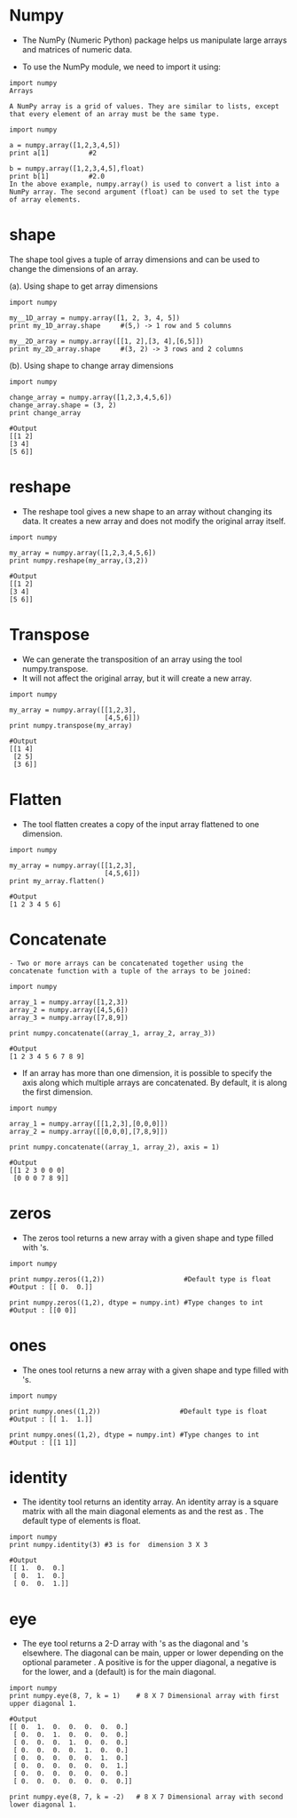 # Numpy

- The NumPy (Numeric Python) package helps us manipulate large arrays and matrices of numeric data.

- To use the NumPy module, we need to import it using:

```
import numpy
Arrays

A NumPy array is a grid of values. They are similar to lists, except that every element of an array must be the same type.

import numpy

a = numpy.array([1,2,3,4,5])
print a[1]          #2

b = numpy.array([1,2,3,4,5],float)
print b[1]          #2.0
In the above example, numpy.array() is used to convert a list into a NumPy array. The second argument (float) can be used to set the type of array elements.
```

# shape

The shape tool gives a tuple of array dimensions and can be used to change the dimensions of an array.

(a). Using shape to get array dimensions

```
import numpy

my__1D_array = numpy.array([1, 2, 3, 4, 5])
print my_1D_array.shape     #(5,) -> 1 row and 5 columns

my__2D_array = numpy.array([[1, 2],[3, 4],[6,5]])
print my_2D_array.shape     #(3, 2) -> 3 rows and 2 columns

```

(b). Using shape to change array dimensions

```
import numpy

change_array = numpy.array([1,2,3,4,5,6])
change_array.shape = (3, 2)
print change_array

#Output
[[1 2]
[3 4]
[5 6]]
```

# reshape

- The reshape tool gives a new shape to an array without changing its data. It creates a new array and does not modify the original array itself.

```
import numpy

my_array = numpy.array([1,2,3,4,5,6])
print numpy.reshape(my_array,(3,2))

#Output
[[1 2]
[3 4]
[5 6]]
```

# Transpose

- We can generate the transposition of an array using the tool numpy.transpose.
- It will not affect the original array, but it will create a new array.

```
import numpy

my_array = numpy.array([[1,2,3],
                        [4,5,6]])
print numpy.transpose(my_array)

#Output
[[1 4]
 [2 5]
 [3 6]]
```

# Flatten

- The tool flatten creates a copy of the input array flattened to one dimension.

```
import numpy

my_array = numpy.array([[1,2,3],
                        [4,5,6]])
print my_array.flatten()

#Output
[1 2 3 4 5 6]
```

# Concatenate

    - Two or more arrays can be concatenated together using the concatenate function with a tuple of the arrays to be joined:

```
import numpy

array_1 = numpy.array([1,2,3])
array_2 = numpy.array([4,5,6])
array_3 = numpy.array([7,8,9])

print numpy.concatenate((array_1, array_2, array_3))

#Output
[1 2 3 4 5 6 7 8 9]

```

- If an array has more than one dimension, it is possible to specify the axis along which multiple arrays are concatenated. By default, it is along the first dimension.

```
import numpy

array_1 = numpy.array([[1,2,3],[0,0,0]])
array_2 = numpy.array([[0,0,0],[7,8,9]])

print numpy.concatenate((array_1, array_2), axis = 1)

#Output
[[1 2 3 0 0 0]
 [0 0 0 7 8 9]]
```

# zeros

- The zeros tool returns a new array with a given shape and type filled with 's.

```
import numpy

print numpy.zeros((1,2))                    #Default type is float
#Output : [[ 0.  0.]]

print numpy.zeros((1,2), dtype = numpy.int) #Type changes to int
#Output : [[0 0]]
```

# ones

- The ones tool returns a new array with a given shape and type filled with 's.

```
import numpy

print numpy.ones((1,2))                    #Default type is float
#Output : [[ 1.  1.]]

print numpy.ones((1,2), dtype = numpy.int) #Type changes to int
#Output : [[1 1]]
```

# identity

- The identity tool returns an identity array. An identity array is a square matrix with all the main diagonal elements as and the rest as . The default type of elements is float.

```
import numpy
print numpy.identity(3) #3 is for  dimension 3 X 3

#Output
[[ 1.  0.  0.]
 [ 0.  1.  0.]
 [ 0.  0.  1.]]

```

# eye

- The eye tool returns a 2-D array with 's as the diagonal and 's elsewhere. The diagonal can be main, upper or lower depending on the optional parameter . A positive is for the upper diagonal, a negative is for the lower, and a (default) is for the main diagonal.

```
import numpy
print numpy.eye(8, 7, k = 1)    # 8 X 7 Dimensional array with first upper diagonal 1.

#Output
[[ 0.  1.  0.  0.  0.  0.  0.]
 [ 0.  0.  1.  0.  0.  0.  0.]
 [ 0.  0.  0.  1.  0.  0.  0.]
 [ 0.  0.  0.  0.  1.  0.  0.]
 [ 0.  0.  0.  0.  0.  1.  0.]
 [ 0.  0.  0.  0.  0.  0.  1.]
 [ 0.  0.  0.  0.  0.  0.  0.]
 [ 0.  0.  0.  0.  0.  0.  0.]]

print numpy.eye(8, 7, k = -2)   # 8 X 7 Dimensional array with second lower diagonal 1.

```
